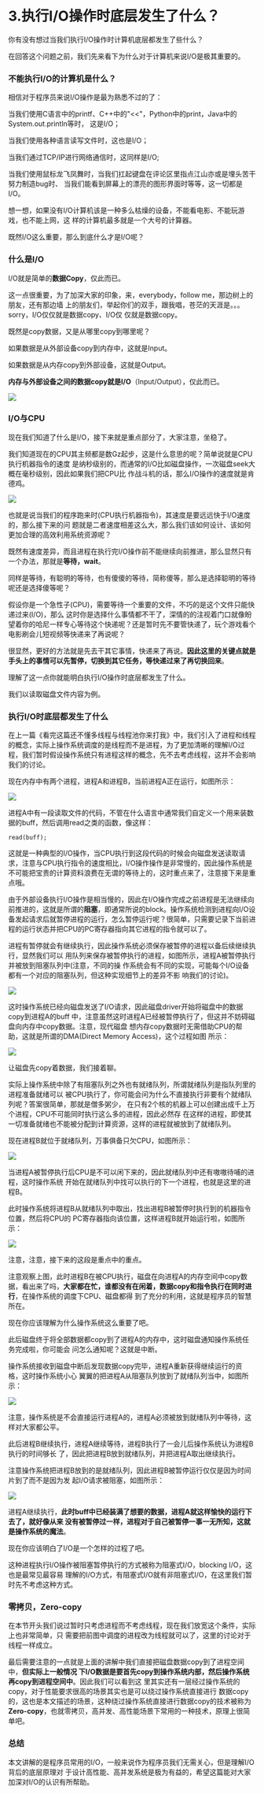 # 3.执行I/O操作时底层发生了什么？

你有没有想过当我们执行I/O操作时计算机底层都发生了些什么？&#x20;

在回答这个问题之前，我们先来看下为什么对于计算机来说I/O是极其重要的。

### 不能执行I/O的计算机是什么？

相信对于程序员来说I/O操作是最为熟悉不过的了：&#x20;

当我们使用C语言中的printf、C++中的"<<"，Python中的print，Java中的System.out.println等时， 这是I/O；&#x20;

当我们使用各种语言读写文件时，这也是I/O；&#x20;

当我们通过TCP/IP进行网络通信时，这同样是I/O;&#x20;

当我们使用鼠标龙飞凤舞时，当我们扛起键盘在评论区里指点江山亦或是埋头苦干努力制造bug时、 当我们能看到屏幕上的漂亮的图形界面时等等，这一切都是I/O。&#x20;

想一想，如果没有I/O计算机该是一种多么枯燥的设备，不能看电影、不能玩游戏，也不能上网，这 样的计算机最多就是一个大号的计算器。&#x20;

既然I/O这么重要，那么到底什么才是I/O呢？

### 什么是I/O

I/O就是简单的**数据Copy**，仅此而已。

&#x20;这一点很重要，为了加深大家的印象，来，everybody，follow me，那边树上的朋友，还有那边墙 上的朋友们，举起你们的双手，跟我唱，苍茫的天涯是。。。sorry，I/O仅仅就是数据copy、I/O仅 仅就是数据copy。&#x20;

既然是copy数据，又是从哪里copy到哪里呢？&#x20;

如果数据是从外部设备copy到内存中，这就是Input。&#x20;

如果数据是从内存copy到外部设备，这就是Output。&#x20;

**内存与外部设备之间的数据copy就是I/O**（Input/Output），仅此而已。

![](.gitbook/assets/3\_1.jpg)

### I/O与CPU

现在我们知道了什么是I/O，接下来就是重点部分了，大家注意，坐稳了。&#x20;

我们知道现在的CPU其主频都是数Gz起步，这是什么意思的呢？简单说就是CPU执行机器指令的速度 是纳秒级别的，而通常的I/O比如磁盘操作，一次磁盘seek大概在毫秒级别，因此如果我们把CPU比 作战斗机的话，那么I/O操作的速度就是肯德鸡。

![](.gitbook/assets/3\_2.jpg)

也就是说当我们的程序跑来时(CPU执行机器指令)，其速度是要远远快于I/O速度的，那么接下来的问 题就是二者速度相差这么大，那么我们该如何设计、该如何更加合理的高效利用系统资源呢？&#x20;

既然有速度差异，而且进程在执行完I/O操作前不能继续向前推进，那么显然只有一个办法，那就是**等待，wait**。&#x20;

同样是等待，有聪明的等待，也有傻傻的等待，简称傻等，那么是选择聪明的等待呢还是选择傻等呢？&#x20;

假设你是一个急性子(CPU)，需要等待一个重要的文件，不巧的是这个文件只能快递过来(I/O)，那么 这时你是选择什么事情都不干了，深情的的注视着门口就像盼望着你的哈尼一样专心等待这个快递呢？还是暂时先不要管快递了，玩个游戏看个电影刷会儿短视频等快递来了再说呢？

很显然，更好的方法就是先去干其它事情，快递来了再说。**因此这里的关键点就是手头上的事情可以先暂停，切换到其它任务，等快递过来了再切换回来**。&#x20;

理解了这一点你就能明白执行I/O操作时底层都发生了什么。

我们以读取磁盘文件内容为例。

### 执行I/O时底层都发生了什么

在上一篇《看完这篇还不懂多线程与线程池你来打我》中，我们引入了进程和线程的概念，实际上操作系统调度的是线程而不是进程，为了更加清晰的理解I/O过程，我们暂时假设操作系统只有进程这样的概念，先不去考虑线程，这并不会影响我们的讨论。

现在内存中有两个进程，进程A和进程B，当前进程A正在运行，如图所示：

![](.gitbook/assets/3\_3.jpg)

进程A中有一段读取文件的代码，不管在什么语言中通常我们自定义一个用来装数据的buff，然后调用read之类的函数，像这样：

```
read(buff);
```

这就是一种典型的I/O操作，当CPU执行到这段代码的时候会向磁盘发送读取请求，注意与CPU执行指令的速度相比，I/O操作操作是非常慢的，因此操作系统是不可能把宝贵的计算资料浪费在无谓的等待上的，这时重点来了，注意接下来是重点哦。

由于外部设备执行I/O操作是相当慢的，因此在I/O操作完成之前进程是无法继续向前推进的，这就是所谓的**阻塞**，即通常所说的block。操作系统检测到进程向I/O设备发起请求后就暂停进程的运行，怎么暂停运行呢？很简单，只需要记录下当前进程的运行状态并把CPU的PC寄存器指向其它进程的指令就可以了。

进程有暂停就会有继续执行，因此操作系统必须保存被暂停的进程以备后续继续执行，显然我们可以 用队列来保存被暂停执行的进程，如图所示，进程A被暂停执行并被放到阻塞队列中(注意，不同的操 作系统会有不同的实现，可能每个I/O设备都有一个对应的阻塞队列，但这种实现细节上的差异不影 响我们的讨论)。

![](.gitbook/assets/3\_4.jpg)

这时操作系统已经向磁盘发送了I/O请求，因此磁盘driver开始将磁盘中的数据copy到进程A的buff 中，注意虽然这时进程A已经被暂停执行了，但这并不妨碍磁盘向内存中copy数据。注意，现代磁盘 想内存copy数据时无需借助CPU的帮助，这就是所谓的DMA(Direct Memory Access)，这个过程如图 所示：

![](.gitbook/assets/3\_5.jpg)

让磁盘先copy着数据，我们接着聊。&#x20;

实际上操作系统中除了有阻塞队列之外也有就绪队列，所谓就绪队列是指队列里的进程准备就绪可以 被CPU执行了，你可能会问为什么不直接执行非要有个就绪队列呢？答案很简单，那就是僧多粥少， 在只有2个核的机器上可以创建出成千上万个进程，CPU不可能同时执行这么多的进程，因此必然存 在这样的进程，即使其一切准备就绪也不能被分配到计算资源，这样的进程就被放到了就绪队列。

&#x20;现在进程B就位于就绪队列，万事俱备只欠CPU，如图所示：

![](.gitbook/assets/3\_6.jpg)

当进程A被暂停执行后CPU是不可以闲下来的，因此就绪队列中还有嗷嗷待哺的进程，这时操作系统 开始在就绪队列中找可以执行的下一个进程，也就是这里的进程B。&#x20;

此时操作系统将进程B从就绪队列中取出，找出进程B被暂停时执行到的机器指令位置，然后将CPU的 PC寄存器指向该位置，这样进程B就开始运行啦，如图所示：

![](.gitbook/assets/3\_7.jpg)

注意，注意，接下来的这段是重点中的重点。&#x20;

注意观察上图，此时进程B在被CPU执行，磁盘在向进程A的内存空间中copy数据，看出来了吗，**大家都在忙，谁都没有在闲着，数据copy和指令执行在同时进行**，在操作系统的调度下CPU、磁盘都得 到了充分的利用，这就是程序员的智慧所在。&#x20;

现在你应该理解为什么操作系统这么重要了吧。&#x20;

此后磁盘终于将全部数据都copy到了进程A的内存中，这时磁盘通知操作系统任务完成啦，你可能会 问怎么通知呢？这就是中断。&#x20;

操作系统接收到磁盘中断后发现数据copy完毕，进程A重新获得继续运行的资格，这时操作系统小心 翼翼的把进程A从阻塞队列放到了就绪队列当中，如图所示：

![](.gitbook/assets/3\_8.jpg)

注意，操作系统是不会直接运行进程A的，进程A必须被放到就绪队列中等待，这样对大家都公平。&#x20;

此后进程B继续执行，进程A继续等待，进程B执行了一会儿后操作系统认为进程B执行的时间够长 了，因此把进程B放到就绪队列，并把进程A取出继续执行。&#x20;

注意操作系统把进程B放到的是就绪队列，因此进程B被暂停运行仅仅是因为时间片到了而不是因为发 起I/O请求被阻塞，如图所示：

![](.gitbook/assets/3\_9.jpg)

进程A继续执行，**此时buff中已经装满了想要的数据，进程A就这样愉快的运行下去了，就好像从来 没有被暂停过一样，进程对于自己被暂停一事一无所知，这就是操作系统的魔法**。&#x20;

现在你应该明白了I/O是一个怎样的过程了吧。&#x20;

这种进程执行I/O操作被阻塞暂停执行的方式被称为阻塞式I/O，blocking I/O，这也是最常见最容易 理解的I/O方式，有阻塞式I/O就有非阻塞式I/O，在这里我们暂时先不考虑这种方式。

### 零拷贝，Zero-copy

在本节开头我们说过暂时只考虑进程而不考虑线程，现在我们放宽这个条件，实际上也非常简单，只 需要把前图中调度的进程改为线程就可以了，这里的讨论对于线程一样成立。

最后需要注意的一点就是上面的讲解中我们直接把磁盘数据copy到了进程空间中，**但实际上一般情况 下I/O数据是要首先copy到操作系统内部，然后操作系统再copy到进程空间中**。因此我们可以看到这 里其实还有一层经过操作系统的copy，对于性能要求很高的场景其实也是可以绕过操作系统直接进行 数据copy的，这也是本文描述的场景，这种绕过操作系统直接进行数据copy的技术被称为**Zero-copy**，也就零拷贝，高并发、高性能场景下常用的一种技术，原理上很简单吧。

### 总结

本文讲解的是程序员常用的I/O，一般来说作为程序员我们无需关心，但是理解I/O背后的底层原理对 于设计高性能、高并发系统是极为有益的，希望这篇能对大家加深对I/O的认识有所帮助。



